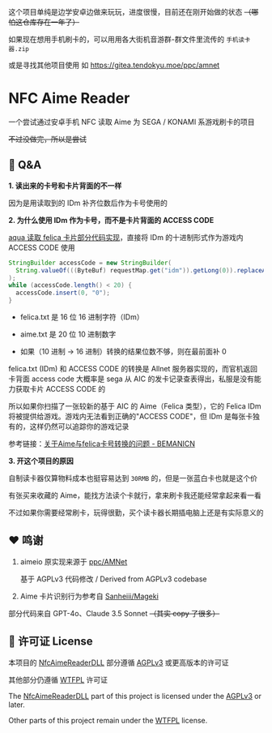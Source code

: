 这个项目单纯是边学安卓边做来玩玩，进度很慢，目前还在刚开始做的状态 ~~（哪怕这仓库存在一年了）~~

如果现在想用手机刷卡的，可以用用各大街机音游群-群文件里流传的 `手机读卡器.zip`

或是寻找其他项目使用 如 https://gitea.tendokyu.moe/ppc/amnet

# NFC Aime Reader

一个尝试通过安卓手机 NFC 读取 Aime 为 SEGA / KONAMI 系游戏刷卡的项目

~~不过没做完，所以是尝试~~

## :thinking: Q&A

**1. 读出来的卡号和卡片背面的不一样**

因为是用读取到的 IDm 补齐位数后作为卡号使用的

**2. 为什么使用 IDm 作为卡号，而不是卡片背面的 ACCESS CODE**

[aqua 读取 felica 卡片部分代码实现](https://dev.s-ul.net/NeumPhis/aqua/-/blob/master/src/main/java/icu/samnyan/aqua/sega/aimedb/handler/impl/FeliCaLookupHandler.java#L44)，直接将 IDm 的十进制形式作为游戏内 ACCESS CODE 使用

```java
StringBuilder accessCode = new StringBuilder(
  String.valueOf(((ByteBuf) requestMap.get("idm")).getLong(0)).replaceAll("-","")
);
while (accessCode.length() < 20) {
  accessCode.insert(0, "0");
}
```

- felica.txt 是 16 位 16 进制字符（IDm）

- aime.txt 是 20 位 10 进制数字

- 如果（10 进制 → 16 进制）转换的结果位数不够，则在最前面补 0

felica.txt (IDm) 和 ACCESS CODE 的转换是 Allnet 服务器实现的，而官机返回卡背面 access code 大概率是 sega 从 AIC 的发卡记录查表得出，私服是没有能力获取卡片 ACCESS CODE 的

所以如果你扫描了一张较新的基于 AIC 的 Aime（Felica 类型），它的 Felica IDm 将被提供给游戏。游戏内无法看到正确的"ACCESS CODE"，但 IDm 是每张卡独有的，这样仍然可以追踪你的游戏记录

参考链接：[关于Aime与felica卡号转换的问题 - BEMANICN](https://bemani.cc/d/107-aimefelica/2)

**3. 开这个项目的原因**

自制读卡器仅算物料成本也挺容易达到 `30RMB` 的，但是一张蓝白卡也就是这个价

有张买来收藏的 Aime，能找方法读个卡就行，拿来刷卡我还能经常拿起来看一看

不过如果你需要经常刷卡，玩得很勤，买个读卡器长期插电脑上还是有实际意义的

## :heart: 鸣谢

1. aimeio 原实现来源于 [ppc/AMNet](https://gitea.tendokyu.moe/ppc/amnet)

   基于 AGPLv3 代码修改 / Derived from AGPLv3 codebase

2. Aime 卡片识别行为参考自 [Sanheiii/Mageki](https://github.com/Sanheiii/Mageki/blob/master/Mageki/Mageki/Drawables/SettingButton.cs#L172-L187)

部分代码来自 GPT-4o、Claude 3.5 Sonnet ~~（其实 copy 了很多）~~

## :blue_book: 许可证 License

本项目的 [NfcAimeReaderDLL](NfcAimeReaderDLL) 部分遵循 [AGPLv3](NfcAimeReaderDLL/LICENSE) 或更高版本的许可证

其他部分仍遵循 [WTFPL](LICENSE) 许可证

The [NfcAimeReaderDLL](NfcAimeReaderDLL) part of this project is licensed under the [AGPLv3](NfcAimeReaderDLL/LICENSE) or later.

Other parts of this project remain under the [WTFPL](LICENSE) license.